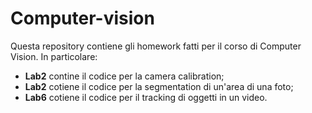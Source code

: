 # Computer-vision
Questa repository contiene gli homework fatti per il corso di Computer Vision. In particolare:
- **Lab2** contine il codice per la camera calibration;
- **Lab2** cotiene il codice per la segmentation di un'area di una foto;
- **Lab6** cotiene il codice per il tracking di oggetti in un video.

